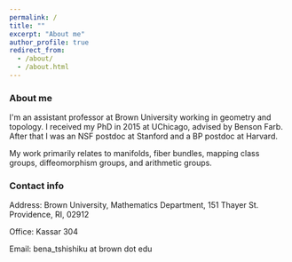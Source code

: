 ```yaml
---
permalink: /
title: ""
excerpt: "About me"
author_profile: true
redirect_from: 
  - /about/
  - /about.html
---
```


### About me 

I'm an assistant professor at Brown University working in geometry and topology. I received my PhD in 2015 at UChicago, advised by Benson Farb. After that I was an NSF postdoc at Stanford and a BP postdoc at Harvard. 

My work primarily relates to manifolds, fiber bundles, mapping class groups, diffeomorphism groups, and arithmetic groups. 

### Contact info

Address: Brown University, Mathematics Department, 151 Thayer St. Providence, RI, 02912

Office: Kassar 304

Email: bena_tshishiku at brown dot edu

